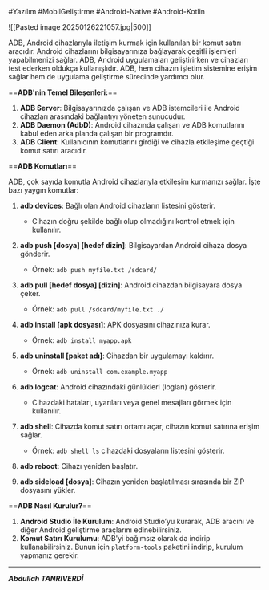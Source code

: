 #Yazılım #MobilGeliştirme #Android-Native #Android-Kotlin

![[Pasted image 20250126221057.jpg|500]]

ADB, Android cihazlarıyla iletişim kurmak için kullanılan bir komut satırı aracıdır. Android cihazlarını bilgisayarınıza bağlayarak çeşitli işlemleri yapabilmenizi sağlar. ADB, Android uygulamaları geliştirirken ve cihazları test ederken oldukça kullanışlıdır. ADB, hem cihazın işletim sistemine erişim sağlar hem de uygulama geliştirme sürecinde yardımcı olur.

==**ADB'nin Temel Bileşenleri:**==

1. **ADB Server**: Bilgisayarınızda çalışan ve ADB istemcileri ile Android cihazları arasındaki bağlantıyı yöneten sunucudur.
2. **ADB Daemon (AdbD)**: Android cihazında çalışan ve ADB komutlarını kabul eden arka planda çalışan bir programdır.
3. **ADB Client**: Kullanıcının komutlarını girdiği ve cihazla etkileşime geçtiği komut satırı aracıdır.


==**ADB Komutları**==

ADB, çok sayıda komutla Android cihazlarıyla etkileşim kurmanızı sağlar. İşte bazı yaygın komutlar:

1. **adb devices**: Bağlı olan Android cihazların listesini gösterir.
    
    - Cihazın doğru şekilde bağlı olup olmadığını kontrol etmek için kullanılır.
2. **adb push [dosya] [hedef dizin]**: Bilgisayardan Android cihaza dosya gönderir.
    
    - Örnek: `adb push myfile.txt /sdcard/`
3. **adb pull [hedef dosya] [dizin]**: Android cihazdan bilgisayara dosya çeker.
    
    - Örnek: `adb pull /sdcard/myfile.txt ./`
4. **adb install [apk dosyası]**: APK dosyasını cihazınıza kurar.
    
    - Örnek: `adb install myapp.apk`
5. **adb uninstall [paket adı]**: Cihazdan bir uygulamayı kaldırır.
    
    - Örnek: `adb uninstall com.example.myapp`
6. **adb logcat**: Android cihazındaki günlükleri (logları) gösterir.
    
    - Cihazdaki hataları, uyarıları veya genel mesajları görmek için kullanılır.
7. **adb shell**: Cihazda komut satırı ortamı açar, cihazın komut satırına erişim sağlar.
    
    - Örnek: `adb shell ls` cihazdaki dosyaların listesini gösterir.
8. **adb reboot**: Cihazı yeniden başlatır.
    
9. **adb sideload [dosya]**: Cihazın yeniden başlatılması sırasında bir ZIP dosyasını yükler.


==**ADB Nasıl Kurulur?**==

1. **Android Studio İle Kurulum**: Android Studio’yu kurarak, ADB aracını ve diğer Android geliştirme araçlarını edinebilirsiniz.
2. **Komut Satırı Kurulumu**: ADB'yi bağımsız olarak da indirip kullanabilirsiniz. Bunun için `platform-tools` paketini indirip, kurulum yapmanız gerekir.

***


***Abdullah TANRIVERDİ***
